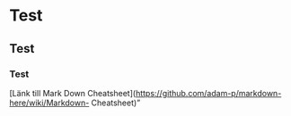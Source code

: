 # Test
## Test
### Test

[Länk till Mark Down Cheatsheet](https://github.com/adam-p/markdown-here/wiki/Markdown-
Cheatsheet)”